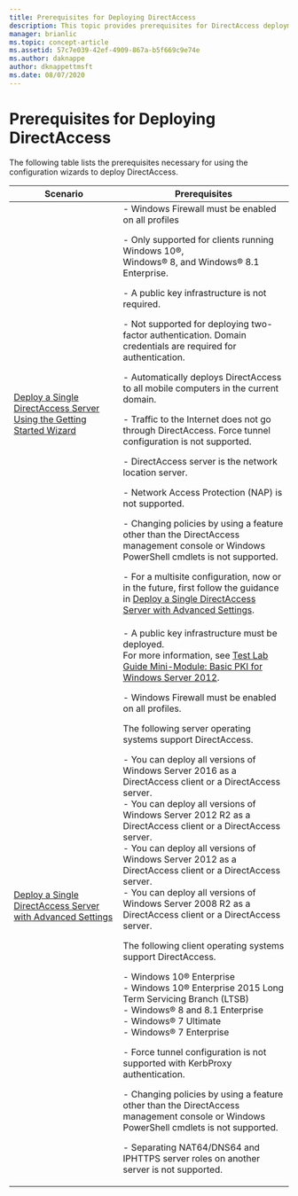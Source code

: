 ```yaml
---
title: Prerequisites for Deploying DirectAccess
description: This topic provides prerequisites for DirectAccess deployment in Windows Server 2016.
manager: brianlic
ms.topic: concept-article
ms.assetid: 57c7e039-42ef-4909-867a-b5f669c9e74e
ms.author: daknappe
author: dknappettmsft
ms.date: 08/07/2020
---
```

# Prerequisites for Deploying DirectAccess

The following table lists the prerequisites necessary for using the configuration wizards to deploy DirectAccess.

|Scenario|Prerequisites|
|-|-|
|[Deploy a Single DirectAccess Server Using the Getting Started Wizard](../../remote-access/directaccess/single-server-wizard/Deploy-a-Single-DirectAccess-Server-Using-the-Getting-Started-Wizard.md)|-   Windows Firewall must be enabled on all profiles<p>-   Only supported for clients running Windows 10&reg;, <br />              Windows&reg; 8, and Windows&reg; 8.1 Enterprise.<p>-   A public key infrastructure is not required.<p>-   Not supported for deploying two-factor authentication. Domain credentials are required for authentication.<p>-   Automatically deploys DirectAccess to all mobile computers in the current domain.<p>-   Traffic to the Internet does not go through DirectAccess. Force tunnel configuration is not supported.<p>-   DirectAccess server is the network location server.<p>-   Network Access Protection (NAP) is not supported.<p>-   Changing policies by using a feature other than the DirectAccess management console or Windows PowerShell cmdlets is not supported.<p>-   For a multisite configuration, now or in the future, first follow the guidance in [Deploy a Single DirectAccess Server with Advanced Settings](../../remote-access/directaccess/single-server-advanced/Deploy-a-Single-DirectAccess-Server-with-Advanced-Settings.md).|
|[Deploy a Single DirectAccess Server with Advanced Settings](../../remote-access/directaccess/single-server-advanced/Deploy-a-Single-DirectAccess-Server-with-Advanced-Settings.md)|- A public key infrastructure must be deployed.<br /> For more information, see [Test Lab Guide Mini-Module: Basic PKI for Windows Server 2012](/answers/topics/windows-server-2012.html).<p>- Windows Firewall must be enabled on all profiles.<p>The following server operating systems support DirectAccess.<p>-   You can deploy all versions of  Windows Server 2016 as a DirectAccess client or a DirectAccess server.<br />-   You can deploy all versions of Windows Server 2012 R2 as a DirectAccess client or a DirectAccess server.<br />-   You can deploy all versions of Windows Server 2012 as a DirectAccess client or a DirectAccess server.<br />-   You can deploy all versions of Windows Server 2008 R2 as a DirectAccess client or a DirectAccess server.<p>The following client operating systems support DirectAccess.<p>-   Windows 10&reg; Enterprise<br />-   Windows 10&reg; Enterprise 2015 Long Term Servicing Branch (LTSB)<br />-   Windows&reg; 8 and 8.1 Enterprise<br />-   Windows&reg; 7 Ultimate<br />-   Windows&reg; 7 Enterprise<p>-   Force tunnel configuration is not supported with KerbProxy authentication.<p>-   Changing policies by using a feature other than the DirectAccess management console or Windows PowerShell cmdlets is not supported.<p>-   Separating NAT64/DNS64 and IPHTTPS server roles on another server is not supported.|
